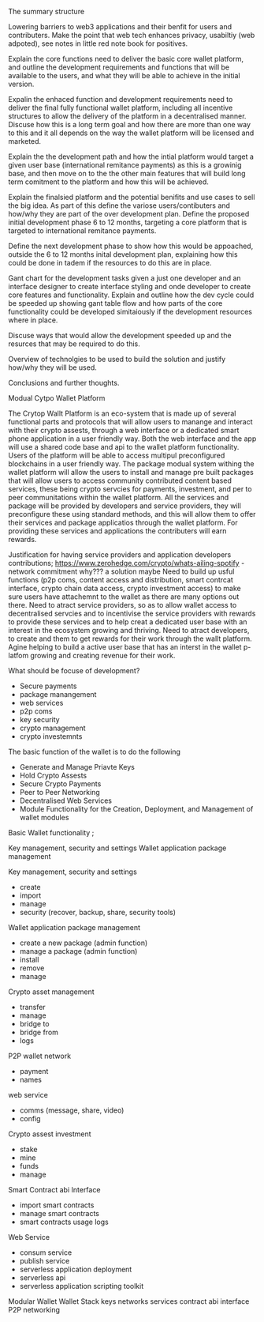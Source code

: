 The summary structure

Lowering barriers to web3 applications and their benfit for users and contributers. Make the point that web tech enhances privacy, usabiltiy (web adpoted), see notes in little red note book for positives.

Explain the core functions need to deliver the basic core wallet platform, and outline the development requirements and functions that will be available to the users, and what they will be able to achieve in the initial version. 

Expalin the enhaced function and development requirements need to deliver the final fully functional wallet platform, including all incentive structures to allow the delivery of the platform in a decentralised manner. Discuse how this is a long term goal and how there are more than one way to this and it all depends on the way the wallet platform will be licensed and marketed.

Explain the the development path and how the intial platform would target a given user base (international remitance payments) as this is a growinig base, and then move on to the the other main features that will build long term comitment to the platform and how this will be achieved.

Explain the finalsied platform and the potential benifits and use cases to sell the big idea. As part of this define the variose users/contibuters and how/why they are part of the over development plan.
Define the proposed initial development phase 6 to 12 months, targeting a core platform that is targeted to international remitance payments.

Define the next development phase to show how this would be appoached, outside the 6 to 12 months inital development plan, explaining how this could be done in tadem if the resources to do this are in place.

Gant chart for the development tasks given a just one developer and an interface designer to create interface styling and onde developer to create core features and functionality. 
Explain and outline how the dev cycle could be speeded up showing gant table flow and how parts of the core functionality could be developed simitaiously if the development resources where in place.

Discuse ways that would allow the development speeded up and the resurces that may be required to do this.

Overview of technolgies to be used to build the solution and justify how/why they will be used.

Conclusions and further thoughts.



Modual Cytpo Wallet Platform

The Crytop Wallt Platform is an eco-system that is made up of several functional parts and protocols that will allow users to manange and interact with their crypto assests, through a web interface or a dedicated smart phone application in a user friendly way. Both the web interface and the app will use a shared code base and api to the wallet platform functionality.
Users of the platform will be able to access multipul preconfigured blockchains in a user friendly way. The package modual system withing the wallet platform will allow the users to install and manage pre built packages that will allow users to access community contributed content based services, these being crypto servcies for payments, investment, and per to peer communitations within the wallet platform.
All the services and package will be provided by developers and service providers, they will preconfigure these using standard methods, and this will allow them to offer their services and package applicatios through the wallet platform. For providing these services and applications the contributers will earn rewards. 

Justification for having service providers and application developers contributions;
https://www.zerohedge.com/crypto/whats-ailing-spotify - network commitment why??? a solution maybe
Need to build up usful functions (p2p coms, content access and distribution, smart contrcat interface, crypto chain data access, crypto investment access) to make sure users have attachemnt to the wallet as there are many options out there. 
Need to atract service providers, so as to allow wallet access to decentralised servcies and to incentivise the service providers with rewards to provide these services and to help creat a dedicated user base with an interest in the ecosystem growing and thriving. 
Need to atract developers, to create and them to get rewards for their work through the wallt platform. Agine helping to build a active user base that has an interst in the wallet p-latfom growing and creating revenue for their work. 

What should be focuse of development?
* Secure payments
* package manangement
* web services
* p2p coms
* key security
* crypto management
* crypto investemnts


The basic function of the wallet is to do the following

* Generate and Manage Priavte Keys
* Hold Crypto Assests
* Secure Crypto Payments
* Peer to Peer Networking
* Decentralised Web Services
* Module Functionality for the Creation, Deployment, and Management of wallet modules

Basic Wallet functionality ;

Key management, security and settings
Wallet application package management

Key management, security and settings
* create
* import
* manage
* security (recover, backup, share, security tools)

Wallet application package management
* create a new package (admin function)
* manage a package (admin function)
* install
* remove
* manage

Crypto asset management
* transfer
* manage
* bridge to
* bridge from
* logs

P2P wallet network
* payment
* names

web service
* comms (message, share, video)
* config

Crypto assest investment
* stake
* mine
* funds
* manage

Smart Contract abi Interface
* import smart contracts
* manage smart contracts
* smart contracts usage logs

Web Service
* consum service
* publish service
* serverless application deployment
* serverless api
* serverless application scripting toolkit


Modular Wallet Wallet Stack 
keys
networks
services
contract abi interface
P2P networking

